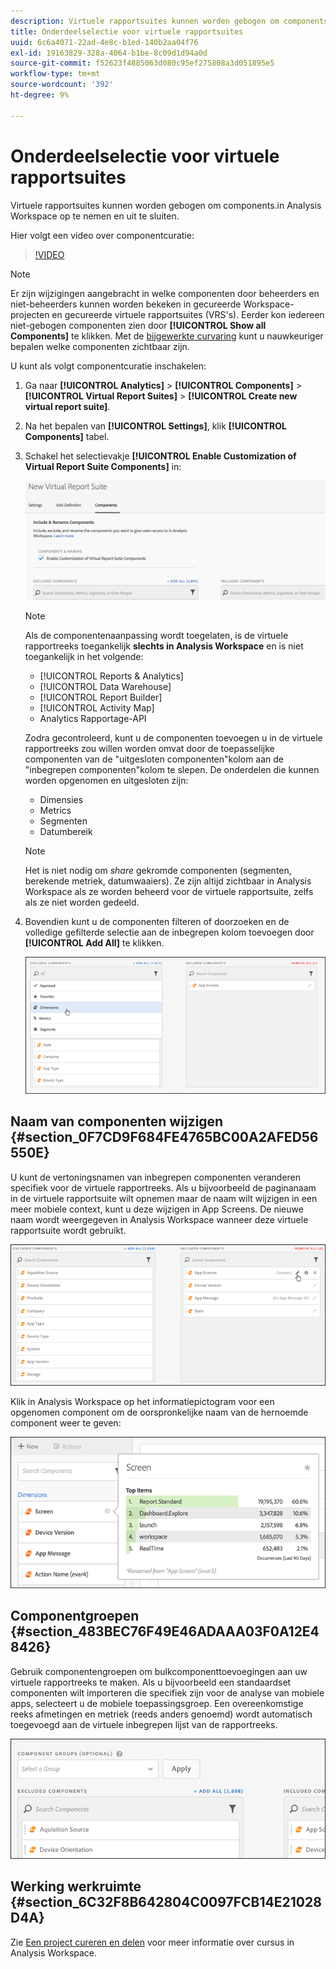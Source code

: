 ```yaml
---
description: Virtuele rapportsuites kunnen worden gebogen om components.in Analysis Workspace op te nemen en uit te sluiten.
title: Onderdeelselectie voor virtuele rapportsuites
uuid: 6c6a4071-22ad-4e8c-b1ed-140b2aa04f76
exl-id: 19163829-328a-4064-b1be-8c09d1d94a0d
source-git-commit: f52623f4885063d080c95ef275808a3d051895e5
workflow-type: tm+mt
source-wordcount: '392'
ht-degree: 9%

---
```


# Onderdeelselectie voor virtuele rapportsuites

Virtuele rapportsuites kunnen worden gebogen om components.in Analysis Workspace op te nemen en uit te sluiten.

Hier volgt een video over componentcuratie:

>[!VIDEO](https://video.tv.adobe.com/v/23544/?quality=12)

>[!NOTE]
>
>Er zijn wijzigingen aangebracht in welke componenten door beheerders en niet-beheerders kunnen worden bekeken in gecureerde Workspace-projecten en gecureerde virtuele rapportsuites (VRS&#39;s). Eerder kon iedereen niet-gebogen componenten zien door **[!UICONTROL Show all Components]** te klikken. Met de [bijgewerkte curvaring](/help/analyze/analysis-workspace/curate-share/curate.md) kunt u nauwkeuriger bepalen welke componenten zichtbaar zijn.

U kunt als volgt componentcuratie inschakelen:

1. Ga naar **[!UICONTROL Analytics]** > **[!UICONTROL Components]** > **[!UICONTROL Virtual Report Suites]** > **[!UICONTROL Create new virtual report suite]**.
1. Na het bepalen van **[!UICONTROL Settings]**, klik **[!UICONTROL Components]** tabel.

1. Schakel het selectievakje **[!UICONTROL Enable Customization of Virtual Report Suite Components]** in:

   ![](assets/vrs-enable.png)

   >[!NOTE]
   >
   >Als de componentenaanpassing wordt toegelaten, is de virtuele rapportreeks toegankelijk **slechts in Analysis Workspace** en is niet toegankelijk in het volgende:
   >
   >* [!UICONTROL Reports & Analytics]
   >* [!UICONTROL Data Warehouse]
   >* [!UICONTROL Report Builder]
   >* [!UICONTROL Activity Map]
   >* Analytics Rapportage-API


   Zodra gecontroleerd, kunt u de componenten toevoegen u in de virtuele rapportreeks zou willen worden omvat door de toepasselijke componenten van de &quot;uitgesloten componenten&quot;kolom aan de &quot;inbegrepen componenten&quot;kolom te slepen. De onderdelen die kunnen worden opgenomen en uitgesloten zijn:

   * Dimensies
   * Metrics
   * Segmenten
   * Datumbereik

   >[!NOTE]
   >
   >Het is niet nodig om *share* gekromde componenten (segmenten, berekende metriek, datumwaaiers). Ze zijn altijd zichtbaar in Analysis Workspace als ze worden beheerd voor de virtuele rapportsuite, zelfs als ze niet worden gedeeld.

1. Bovendien kunt u de componenten filteren of doorzoeken en de volledige gefilterde selectie aan de inbegrepen kolom toevoegen door **[!UICONTROL Add All]** te klikken.

   ![](assets/vrs-add-all.png)

## Naam van componenten wijzigen {#section_0F7CD9F684FE4765BC00A2AFED56550E}

U kunt de vertoningsnamen van inbegrepen componenten veranderen specifiek voor de virtuele rapportreeks. Als u bijvoorbeeld de paginanaam in de virtuele rapportsuite wilt opnemen maar de naam wilt wijzigen in een meer mobiele context, kunt u deze wijzigen in App Screens. De nieuwe naam wordt weergegeven in Analysis Workspace wanneer deze virtuele rapportsuite wordt gebruikt.

![](assets/vrs-rename-component.png)

Klik in Analysis Workspace op het informatiepictogram voor een opgenomen component om de oorspronkelijke naam van de hernoemde component weer te geven:

![](assets/vrs-aw-renamed.png)

## Componentgroepen {#section_483BEC76F49E46ADAAA03F0A12E48426}

Gebruik componentengroepen om bulkcomponenttoevoegingen aan uw virtuele rapportreeks te maken. Als u bijvoorbeeld een standaardset componenten wilt importeren die specifiek zijn voor de analyse van mobiele apps, selecteert u de mobiele toepassingsgroep. Een overeenkomstige reeks afmetingen en metriek (reeds anders genoemd) wordt automatisch toegevoegd aan de virtuele inbegrepen lijst van de rapportreeks.

![](assets/vrs-comp-grp.png)

## Werking werkruimte {#section_6C32F8B642804C0097FCB14E21028D4A}

Zie [Een project cureren en delen](https://experienceleague.adobe.com/docs/analytics/analyze/analysis-workspace/curate-share/curate.html) voor meer informatie over cursus in Analysis Workspace.
